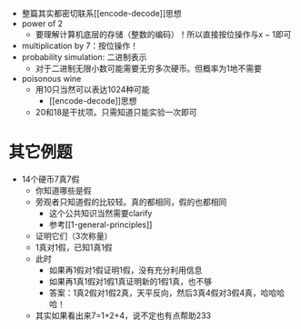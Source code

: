 - 整篇其实都密切联系[[encode-decode]]思想
- power of 2
  - 要理解计算机底层的存储（整数的编码）！所以直接按位操作与$x-1$即可
- multiplication by 7：按位操作！
- probability simulation: 二进制表示
  - 对于二进制无限小数可能需要无穷多次硬币。但概率为1地不需要
- poisonous wine
  - 用10只当然可以表达1024种可能
    - [[encode-decode]]思想
  - 20和18是干扰项。只需知道只能实验一次即可
# 其它例题
- 14个硬币7真7假
  - 你知道哪些是假
  - 旁观者只知道假的比较轻。真的都相同，假的也都相同
    - 这个公共知识当然需要clarify
    - 参考[[1-general-principles]]
  - 证明它们（3次称量）
  - 1真对1假，已知1真1假
  - 此时
    - 如果再1假对1假证明1假，没有充分利用信息
    - 如果再1真1假对1假1真证明新的1假1真，也不够
    - 答案：1真2假对1假2真，天平反向，然后3真4假对3假4真，哈哈哈哈！
  - 其实如果看出来7=1+2+4，说不定也有点帮助233